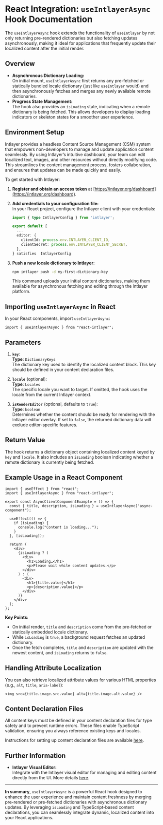 # React Integration: `useIntlayerAsync` Hook Documentation

The `useIntlayerAsync` hook extends the functionality of `useIntlayer` by not only returning pre-rendered dictionaries but also fetching updates asynchronously, making it ideal for applications that frequently update their localized content after the initial render.

## Overview

- **Asynchronous Dictionary Loading:**  
  On initial mount, `useIntlayerAsync` first returns any pre-fetched or statically bundled locale dictionary (just like `useIntlayer` would) and then asynchronously fetches and merges any newly available remote dictionaries.
- **Progress State Management:**  
  The hook also provides an `isLoading` state, indicating when a remote dictionary is being fetched. This allows developers to display loading indicators or skeleton states for a smoother user experience.

## Environment Setup

Intlayer provides a headless Content Source Management (CSM) system that empowers non-developers to manage and update application content seamlessly. By using Intlayer’s intuitive dashboard, your team can edit localized text, images, and other resources without directly modifying code. This streamlines the content management process, fosters collaboration, and ensures that updates can be made quickly and easily.

To get started with Intlayer:

1. **Register and obtain an access token** at [https://intlayer.org/dashboard](https://intlayer.org/dashboard).
2. **Add credentials to your configuration file:**  
   In your React project, configure the Intlayer client with your credentials:

   ```typescript
   import { type IntlayerConfig } from 'intlayer';

   export default {
     ...
     editor: {
       clientId: process.env.INTLAYER_CLIENT_ID,
       clientSecret: process.env.INTLAYER_CLIENT_SECRET,
     },
   } satisfies  IntlayerConfig
   ```

3. **Push a new locale dictionary to Intlayer:**

   ```bash
   npm intlayer push -d my-first-dictionary-key
   ```

   This command uploads your initial content dictionaries, making them available for asynchronous fetching and editing through the Intlayer platform.

## Importing `useIntlayerAsync` in React

In your React components, import `useIntlayerAsync`:

```tsx
import { useIntlayerAsync } from "react-intlayer";
```

## Parameters

1. **`key`**:  
   **Type**: `DictionaryKeys`  
   The dictionary key used to identify the localized content block. This key should be defined in your content declaration files.

2. **`locale`** (optional):  
   **Type**: `Locales`  
   The specific locale you want to target. If omitted, the hook uses the locale from the current Intlayer context.

3. **`isRenderEditor`** (optional, defaults to `true`):  
   **Type**: `boolean`  
   Determines whether the content should be ready for rendering with the Intlayer editor overlay. If set to `false`, the returned dictionary data will exclude editor-specific features.

## Return Value

The hook returns a dictionary object containing localized content keyed by `key` and `locale`. It also includes an `isLoading` boolean indicating whether a remote dictionary is currently being fetched.

## Example Usage in a React Component

```tsx
import { useEffect } from "react";
import { useIntlayerAsync } from "react-intlayer";

export const AsyncClientComponentExample = () => {
  const { title, description, isLoading } = useIntlayerAsync("async-component");

  useEffect(() => {
    if (isLoading) {
      console.log("Content is loading...");
    }
  }, [isLoading]);

  return (
    <div>
      {isLoading ? (
        <div>
          <h1>Loading…</h1>
          <p>Please wait while content updates.</p>
        </div>
      ) : (
        <div>
          <h1>{title.value}</h1>
          <p>{description.value}</p>
        </div>
      )}
    </div>
  );
};
```

**Key Points:**

- On initial render, `title` and `description` come from the pre-fetched or statically embedded locale dictionary.
- While `isLoading` is `true`, a background request fetches an updated dictionary.
- Once the fetch completes, `title` and `description` are updated with the newest content, and `isLoading` returns to `false`.

## Handling Attribute Localization

You can also retrieve localized attribute values for various HTML properties (e.g., `alt`, `title`, `aria-label`):

```tsx
<img src={title.image.src.value} alt={title.image.alt.value} />
```

## Content Declaration Files

All content keys must be defined in your content declaration files for type safety and to prevent runtime errors. These files enable TypeScript validation, ensuring you always reference existing keys and locales.

Instructions for setting up content declaration files are available [here](https://github.com/aymericzip/intlayer/blob/main/docs/en-GB/content_declaration/get_started.md).

## Further Information

- **Intlayer Visual Editor:**  
  Integrate with the Intlayer visual editor for managing and editing content directly from the UI. More details [here](https://github.com/aymericzip/intlayer/blob/main/docs/en-GB/intlayer_editor.md).

---

**In summary**, `useIntlayerAsync` is a powerful React hook designed to enhance the user experience and maintain content freshness by merging pre-rendered or pre-fetched dictionaries with asynchronous dictionary updates. By leveraging `isLoading` and TypeScript-based content declarations, you can seamlessly integrate dynamic, localized content into your React applications.
